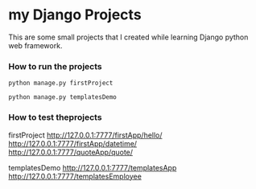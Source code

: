 # my Django Projects

This are some small projects that I created while learning Django python web framework.

### How to run the projects

`python manage.py firstProject`


`python manage.py templatesDemo`


### How to test theprojects

firstProject
	http://127.0.0.1:7777/firstApp/hello/
	http://127.0.0.1:7777/firstApp/datetime/
	http://127.0.0.1:7777/quoteApp/quote/

templatesDemo
	http://127.0.0.1:7777/templatesApp
	http://127.0.0.1:7777/templatesEmployee
